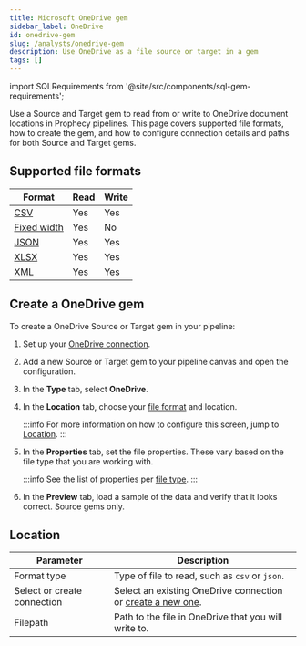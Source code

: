 ```yaml
---
title: Microsoft OneDrive gem
sidebar_label: OneDrive
id: onedrive-gem
slug: /analysts/onedrive-gem
description: Use OneDrive as a file source or target in a gem
tags: []
---
```


import SQLRequirements from '@site/src/components/sql-gem-requirements';

<SQLRequirements
  execution_engine="Prophecy Automate"
  sql_package_name=""
  sql_package_version=""
/>

Use a Source and Target gem to read from or write to OneDrive document locations in Prophecy pipelines. This page covers supported file formats, how to create the gem, and how to configure connection details and paths for both Source and Target gems.

## Supported file formats

| Format                               | Read | Write |
| ------------------------------------ | ---- | ----- |
| [CSV](/analysts/csv)                 | Yes  | Yes   |
| [Fixed width](/analysts/fixed-width) | Yes  | No    |
| [JSON](/analysts/json)               | Yes  | Yes   |
| [XLSX](/analysts/excel)              | Yes  | Yes   |
| [XML](/analysts/xml)                 | Yes  | Yes   |

## Create a OneDrive gem

To create a OneDrive Source or Target gem in your pipeline:

1. Set up your [OneDrive connection](/administration/fabrics/prophecy-fabrics/connections/onedrive).
1. Add a new Source or Target gem to your pipeline canvas and open the configuration.
1. In the **Type** tab, select **OneDrive**.
1. In the **Location** tab, choose your [file format](#supported-file-formats) and location.

   :::info
   For more information on how to configure this screen, jump to [Location](#location).
   :::

1. In the **Properties** tab, set the file properties. These vary based on the file type that you are working with.

   :::info
   See the list of properties per [file type](/analysts/file-types).
   :::

1. In the **Preview** tab, load a sample of the data and verify that it looks correct. Source gems only.

## Location

| Parameter                   | Description                                                                                                                  |
| --------------------------- | ---------------------------------------------------------------------------------------------------------------------------- |
| Format type                 | Type of file to read, such as `csv` or `json`.                                                                               |
| Select or create connection | Select an existing OneDrive connection or [create a new one](/administration/fabrics/prophecy-fabrics/connections/onedrive). |
| Filepath                    | Path to the file in OneDrive that you will write to.                                                                         |
